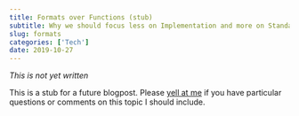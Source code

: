 ```yaml
---
title: Formats over Functions (stub)
subtitle: Why we should focus less on Implementation and more on Standardization
slug: formats
categories: ['Tech']
date: 2019-10-27
---
```


*This is not yet written*

This is a stub for a future blogpost. Please [yell at me](https://twitter.com/swyx) if you have particular questions or comments on this topic I should include.